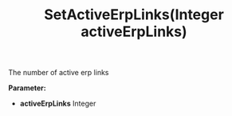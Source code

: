 ﻿---
uid: crmscript_ref_NSContact_SetActiveErpLinks
title: SetActiveErpLinks(Integer activeErpLinks)
intellisense: NSContact.SetActiveErpLinks
keywords: NSContact, GetActiveErpLinks
so.topic: reference
---

The number of active erp links

**Parameter:** 
 - **activeErpLinks** Integer

